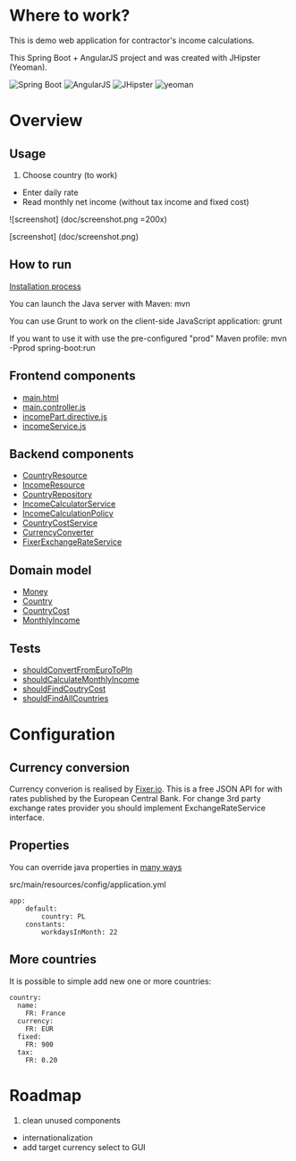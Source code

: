 # Where to work?
 This is demo web application for contractor's income calculations.

 This Spring Boot + AngularJS project and was created with JHipster (Yeoman).

![Spring Boot](http://jhipster.github.io/images/logo-spring-boot.png)
![AngularJS](http://jhipster.github.io/images/logo-angularjs.png)
![JHipster](http://jhipster.github.io/images/logo-jhipster.png)
![yeoman](http://jhipster.github.io/images/logo-yeoman.png)
 
# Overview

## Usage
1. Choose country (to work) 
* Enter daily rate 
* Read monthly net income (without tax income and fixed cost)

![screenshot] (doc/screenshot.png =200x)

[screenshot] (doc/screenshot.png)

## How to run

[Installation process](https://jhipster.github.io/installation.html)

You can launch the Java server with Maven: mvn 

You can use Grunt to work on the client-side JavaScript application: grunt 

If you want to use it with use the pre-configured "prod" Maven profile: mvn -Pprod spring-boot:run 

## Frontend components
- [main.html](src/main/webapp/scripts/app/main/main.html)
- [main.controller.js](src/main/webapp/scripts/app/main/main.controller.js)
- [incomePart.directive.js](src/main/webapp/scripts/app/income/incomePart.directive.js)
- [incomeService.js](src/main/webapp/scripts/app/income/incomeService.js)

## Backend components
- [CountryResource](src/main/java/pl/hexmind/wtw/web/rest/CountryResource.java)
- [IncomeResource](src/main/java/pl/hexmind/wtw/web/rest/IncomeResource.java)
- [CountryRepository](src/main/java/pl/hexmind/wtw/service/income/CountryRepository.java)
- [IncomeCalculatorService](src/main/java/pl/hexmind/wtw/service/income/IncomeCalculatorService.java)
- [IncomeCalculationPolicy](src/main/java/pl/hexmind/wtw/service/income/IncomeCalculationPolicy.java)
- [CountryCostService](src/main/java/pl/hexmind/wtw/service/income/CountryCostService.java)
- [CurrencyConverter](src/main/java/pl/hexmind/wtw/service/exchange/CurrencyConverter.java)
- [FixerExchangeRateService](src/main/java/pl/hexmind/wtw/service/exchange/FixerExchangeRateService.java)

## Domain model
- [Money](src/main/java/pl/hexmind/wtw/model/Money.java)
- [Country](src/main/java/pl/hexmind/wtw/model/Country.java)
- [CountryCost](src/main/java/pl/hexmind/wtw/model/CountryCost.java)
- [MonthlyIncome](src/main/java/pl/hexmind/wtw/model/MonthlyIncome.java)

## Tests
- [shouldConvertFromEuroToPln](src/test/java/pl/hexmind/wtw/service/CurrencyConverterTest.java)
- [shouldCalculateMonthlyIncome](src/test/java/pl/hexmind/wtw/service/IncomeCalculationPolicyTest.java)
- [shouldFindCoutryCost](src/test/java/pl/hexmind/wtw/service/CountryCostServiceTest.java)
- [shouldFindAllCountries](src/test/java/pl/hexmind/wtw/service/CountryRepositoryTest.java)

# Configuration

## Currency conversion
Currency converion is realised by [Fixer.io](http://fixer.io/). This is a free JSON API for with rates published by the European Central Bank.
For change 3rd party exchange rates provider you should implement ExchangeRateService interface.

## Properties
You can override java properties in [many ways](http://docs.spring.io/spring-boot/docs/current/reference/html/boot-features-external-config.htm)

src/main/resources/config/application.yml

```
app:
    default:
        country: PL
    constants:
        workdaysInMonth: 22
```
## More countries
It is possible to simple add new one or more countries:
```
country:
  name:
    FR: France
  currency:
    FR: EUR
  fixed:
    FR: 900
  tax:
    FR: 0.20
```

# Roadmap
1. clean unused components
* internationalization
* add target currency select to GUI